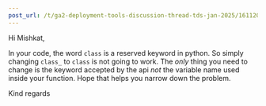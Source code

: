 ```yaml
---
post_url: /t/ga2-deployment-tools-discussion-thread-tds-jan-2025/161120/29
---
```

Hi Mishkat,

In your code, the word `class` is a reserved keyword in python. So simply changing `class_` to `class` is not going to work. The *only* thing you need to change is the keyword accepted by the api *not* the variable name used inside your function. Hope that helps you narrow down the problem.

Kind regards